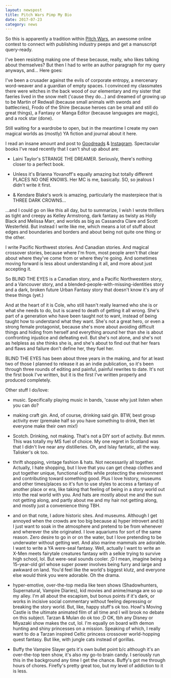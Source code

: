 ```yaml
---
layout: newspost
title: Pitch Wars Pimp My Bio
date: 2017-07-23
category: news
---
```


So this is apparently a tradition within [Pitch Wars](http://www.brenda-drake.com/pitch-wars/), an awesome online contest to connect with publishing industry peeps and get a manuscript query-ready.

I've been resisting making one of these because, really, who likes talking about themselves? But then I had to write an author paragraph for my query anyways, and... Here goes:

I've been a crusader against the evils of corporate entropy, a mercenary word-weaver and a guardian of empty spaces. I convinced my classmates there were witches in the back wood of our elementary and my sister that faeries lived in the snow melt ('cause they do...) and dreamed of growing up to be Martin of Redwall (because small animals with swords and battlecries), Frodo of the Shire (because heroes can be small and still do great things), a Fantasy or Manga Editor (because languages are magic), and a rock star (done). 

Still waiting for a wardrobe to open, but in the meantime I create my own magical worlds as (mostly) YA fiction and journal about it here. 

I read an insane amount and post to [Goodreads](https://www.goodreads.com/kaiespace) & [Instagram](https://www.instagram.com/kaie.space_author). Spectacular books I've read recently that I can't shut up about are:

- Laini Taylor's STRANGE THE DREAMER. Seriously, there's nothing closer to a perfect book.

- Unless it's Brianna Yovanoff's equally amazing but totally different PLACES NO ONE KNOWS. Her MC is me, basically. SO, so jealous I didn't write it first.

- & Kendare Blake's work is amazing, particularly the masterpiece that is THREE DARK CROWNS...

...and I could go on like this all day, but to summarize, I wish I wrote thrillers as tight and creepy as Kelley Armstrong, dark fantasy as twisty as Holly Black and Melissa Marr, and worlds as big as Cassandra Clare and Scott Westerfeld. But instead I write like me, which means a lot of stuff about edges and boundaries and borders and about being not quite one thing or the other.

I write Pacific Northwest stories. And Canadian stories. And magical crossover stories, because where I'm from, most people aren't that clear about where they've come from or where they're going. And sometimes moving forward is less about understanding it all, and more about just accepting it.

So BLIND THE EYES is a Canadian story, and a Pacific Northwestern story, and a Vancouver story, and a blended-people-with-missing-identities story and a dark, broken future Urban Fantasy story that doesn't know it's any of these things (yet.)

And at the heart of it is Cole, who still hasn't really learned who she is or what she needs to do, but is scared to death of getting it all wrong. She's part of a generation who have been taught not to want, instead of being taught how to understand what they want. She's not a great hero, or even a strong female protagonist, because she's more about avoiding difficult things and hiding from herself and everything around her than she is about confronting injustice and defeating evil. But she's not alone, and she's not as helpless as she thinks she is, and she's about to find out that her fears and flaws and failure don't define her, they fuel her.

BLIND THE EYES has been about three years in the making, and for at least two of those I planned to release it as an indie publication, so it's been through three rounds of editing and painful, painful rewrites to date. It's not the first book I've written, but it is the first I've written properly and produced completely.

Other stuff I do/love: 

- music. Specifically playing music in bands, 'cause why just listen when you can do?

- making craft gin. And, of course, drinking said gin. BTW, best group activity ever (premake half so you have something to drink, then let everyone make their own mix!)

- Scotch. Drinking, not making. That's not a DIY sort of activity. But mmm. This was totally my MS fuel of choice. My one regret in Scotland was that I didn't live near any distilleries. Oh, and Islay fantatic, all the way. Talisker's ok too.

- thrift shopping, vintage fashion & hats. Not necessarily all together. Actually, I hate shopping, but I love that you can get cheap clothes and put together unique, functional outfits while protecting the environment and contributing toward something good. Plus I love history, museums and other times/places so it's fun to use styles to access a fantasy of another place or era, like taking that feeling of being in a story world out into the real world with you. And hats are mostly about me and the sun not getting along, and partly about me and my hair not getting along, and mostly just a convenience thing TBH. 

- and on that note, I adore historic sites. And museums. Although I get annoyed when the crowds are too big because a) hyper introvert and b) I just want to soak in the atmosphere and pretend to be from whenever and wherever the site originated. I love aquariums for sort of the same reason. Zero desire to go in or on the water, but I love pretending to be underwater without getting wet. And also marine mammals are adorable. I want to write a YA were-seal fantasy. Well, actually I want to write an X-Men meets fairytale creatures fantasy with a selkie trying to survive high school, lol. But were-seal sounds cooler. ;D I mean, imagine being a 15-year-old girl whose super power involves being furry and large and awkward on land. You'd feel like the world's biggest klutz, and everyone else would think you were adorable. Oh the drama.

- hyper-emotive, over-the-top media like teen shows (Shadowhunters, Supernatural, Vampire Diaries), kid movies and anime/manga are so up my alley. I'm all about the escapism, but bonus points if it's dark, or works in incisive social commentary without feeling depressing or breaking the story world. But, like, happy stuff's ok too. Howl's Moving Castle is the ultimate animated film of all time and I will brook no debate on this subject. Tarzan & Mulan do ok too ;D OK, tbh any Disney or Miyazaki show makes the cut, lol. I'm equally on board with demon hunting and shiny princesses on a mission. Speaking of which, I really want to do a Tarzan inspired Celtic princess crossover world-hopping quest fantasy. But like, with jungle cats instead of gorillas.

- Buffy the Vampire Slayer gets it's own bullet point b/c although it's an over-the-top teen show, it's also my go-to brain candy. I seriously run this in the background any time I get the chance. Buffy's got me through hours of chores. Firefly's pretty great too, but my level of addiction to it is less.
